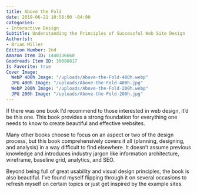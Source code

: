 ```yaml
---
title: Above the Fold
date: 2019-06-21 10:58:00 -04:00
categories:
- Interactive Design
Subtitle: Understanding the Principles of Successful Web Site Design
Author(s):
- Brian Miller
Edition Number: 2nd
Amazon Item ID: 1440336660
Goodreads Item ID: 30080817
Is Favorite: true
Cover Image:
  WebP 400h Image: "/uploads/Above-the-Fold-400h.webp"
  JPG 400h Image: "/uploads/Above-the-Fold-400h.jpg"
  WebP 200h Image: "/uploads/Above-the-Fold-200h.webp"
  JPG 200h Image: "/uploads/Above-the-Fold-200h.jpg"
---
```


If there was one book I’d recommend to those interested in web design, it’d be this one. This book provides a strong foundation for everything one needs to know to create beautiful and effective websites.

Many other books choose to focus on an aspect or two of the design process, but this book comprehensively covers it all (planning, designing, and analysis) in a way difficult to find elsewhere. It doesn’t assume previous knowledge and introduces industry jargon like information architecture, wireframe, baseline grid, analytics, and SEO. 

Beyond being full of great usability and visual design principles, the book is also beautiful. I’ve found myself flipping through it on several occasions to refresh myself on certain topics or just get inspired by the example sites.